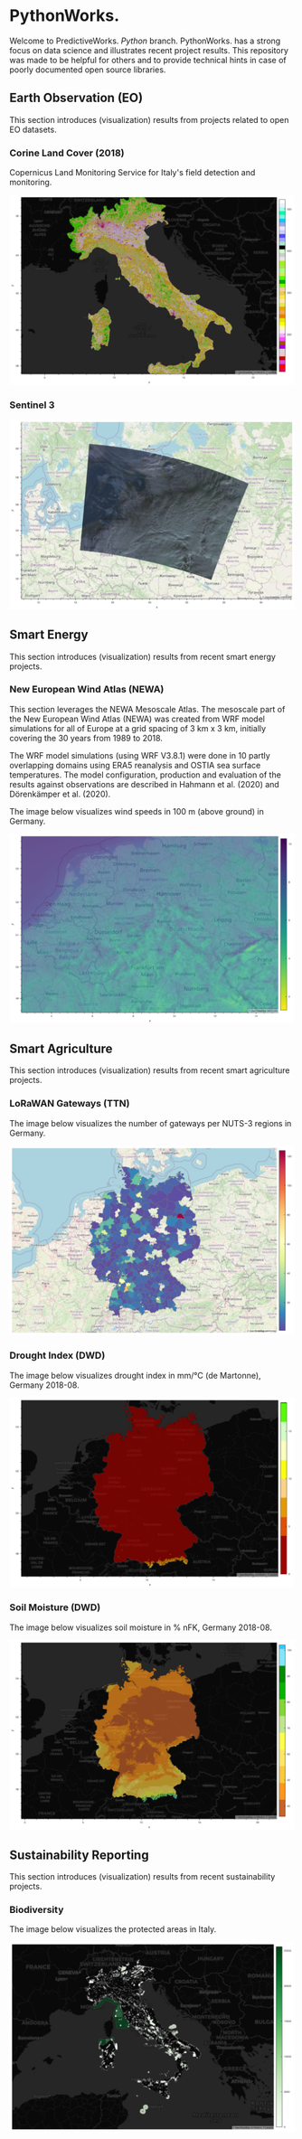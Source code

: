 
# PythonWorks.

Welcome to PredictiveWorks. *Python* branch. PythonWorks. has a strong focus on data science
and illustrates recent project results. This repository was made to be helpful for others and
to provide technical hints in case of poorly documented open source libraries. 

## Earth Observation (EO)

This section introduces (visualization) results from projects related to open EO datasets.

### Corine Land Cover (2018)

Copernicus Land Monitoring Service for Italy's field detection and monitoring.

![Corine 2018 Carto Overlay](https://github.com/predictiveworks/python-works/blob/main/images/corine2018-overlay-for-carto.png)

### Sentinel 3

![Sentinel-3 OSM Overlay](https://github.com/predictiveworks/python-works/blob/main/images/sentinel-3-overlay-for-osm.png)

## Smart Energy

This section introduces (visualization) results from recent smart energy projects.

### New European Wind Atlas (NEWA)

This section leverages the NEWA Mesoscale Atlas. The mesoscale part of the New European Wind Atlas (NEWA) 
was created from WRF model simulations for all of Europe at a grid spacing of 3 km x 3 km, initially covering
the 30 years from 1989 to 2018. 

The WRF model simulations (using WRF V3.8.1) were done in 10 partly overlapping domains using ERA5 reanalysis 
and OSTIA sea surface temperatures. The model configuration, production and evaluation of the results against 
observations are described in Hahmann et al. (2020) and Dörenkämper et al. (2020). 

The image below visualizes wind speeds in 100 m (above ground) in Germany.

![NEWA (100m) OSM Overlay](https://github.com/predictiveworks/python-works/blob/main/images/newa-100m-overlay-for-osm.png)

## Smart Agriculture

This section introduces (visualization) results from recent smart agriculture projects.

### LoRaWAN Gateways (TTN)

The image below visualizes the number of gateways per NUTS-3 regions in Germany.

![LoRaWAN Gateways OSM Overlay](https://github.com/predictiveworks/python-works/blob/main/images/lorawan-gateways-overlay-for-osm.png)

### Drought Index (DWD)

The image below visualizes drought index in mm/°C (de Martonne), Germany 2018-08.

![Soil Moisture Carto Overlay](https://github.com/predictiveworks/python-works/blob/main/images/drought-index-2018-overlay-for-carto.png)

### Soil Moisture (DWD)

The image below visualizes soil moisture in % nFK, Germany 2018-08.

![Soil Moisture Carto Overlay](https://github.com/predictiveworks/python-works/blob/main/images/soil-moisture-2018-overlay-for-carto.png)

## Sustainability Reporting

This section introduces (visualization) results from recent sustainability projects.

### Biodiversity

The image below visualizes the protected areas in Italy.

![Protected Areas Carto Overlay](https://github.com/predictiveworks/python-works/blob/main/images/protected-areas-italy-overlay-for-carto.png)





